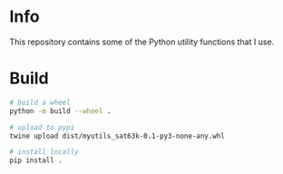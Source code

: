 # Info
This repository contains some of the Python utility functions that I use. 

# Build
```bash
# build a wheel
python -m build --wheel .

# upload to pypi
twine upload dist/myutils_sat63k-0.1-py3-none-any.whl

# install locally
pip install .
```

